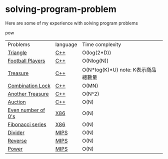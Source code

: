 # solving-program-problem
Here are some of my experience with solving program problems
<table>
   <tr>
     <td>Problems</td>
     <td>language</td>
     <td>Time complexity</td>
   </tr>
   <tr>
      <td><a href="https://github.com/klanonlyman/solving-program-problem-/blob/main/Triangle/Triangle.md">Triangle</a></td>
      <td><a href="https://github.com/klanonlyman/solving-program-problem-/blob/main/Triangle/triangle.cpp">C++</a></td>
      <td>O(log(2*D))</td>
   </tr>
   <tr>
      <td><a href="https://github.com/klanonlyman/solving-program-problem-/blob/main/Football%20Players/Football%20Players.md">Football Players</a></td>
      <td><a href="https://github.com/klanonlyman/solving-program-problem-/blob/main/Football%20Players/football.cpp">C++</a></td>
      <td>O(Nlog(N))</td>
   </tr>
   <tr>
      <td><a href="https://github.com/klanonlyman/solving-program-problem-/blob/main/Treasure/treasure.cpp">Treasure</a></td>
      <td><a href="https://github.com/klanonlyman/solving-program-problem-/blob/main/Treasure/treasure.cpp">C++</a></td>
      <td>O(N*log(K)*U) note: K表示商品總數量</td>
   </tr>
   <tr>
      <td><a href="https://github.com/klanonlyman/solving-program-problem-/blob/main/Combination%20Lock/Combination%20Lock.md">Combination Lock</a></td>
      <td><a href="https://github.com/klanonlyman/solving-program-problem-/blob/main/Combination%20Lock/CombinationLock.cpp">C++</a></td>
      <td>O(MN)</td>
   </tr>
   <tr>
      <td><a href="https://github.com/klanonlyman/solving-program-problem-/blob/main/Another%20Treasure/Another%20Treasure.md">Another Treasure</a></td>
      <td><a href="https://github.com/klanonlyman/solving-program-problem-/blob/main/Another%20Treasure/AnotherTreasure.cpp">C++</a></td>
      <td>O(N^2)</td>
   </tr>
   <tr>
      <td><a href="https://github.com/klanonlyman/solving-program-problem/blob/main/Auction/Auction.md">Auction</a></td>
      <td><a href="https://github.com/klanonlyman/solving-program-problem/blob/main/Auction/auction.cpp">C++</a></td>
      <td>O(N)</td>
   </tr>
   <tr>
      <td><a href="https://github.com/klanonlyman/solving-program-problem/blob/main/Even%20number%20of%200's/even%20number%20of%200's.md">Even number of 0's</a></td>
      <td><a href="https://github.com/klanonlyman/solving-program-problem/blob/main/Even%20number%20of%200's/FSM.txt">X86</a></td>
      <td>O(N)</td>
   </tr>
      <tr>
      <td><a href="https://github.com/klanonlyman/solving-program-problem/blob/main/Fibonacci%20series/Fibonacci%20series.md">Fibonacci series</a></td>
      <td><a href="https://github.com/klanonlyman/solving-program-problem/blob/main/Fibonacci%20series/Fibonacci%20series.txt">X86</a></td>
      <td>O(N)</td>
   </tr>
         <tr>
      <td><a href="https://github.com/klanonlyman/solving-program-problem/blob/main/divider/divider.md">Divider</a></td>
      <td><a href="https://github.com/klanonlyman/solving-program-problem/blob/main/divider/divider.asm">MIPS</a></td>
      <td>O(N)</td>
   </tr>
   <tr>
      <td><a href="https://github.com/klanonlyman/solving-program-problem/blob/main/reversed/reversed.md">Reverse</a></td>
      <td><a href="https://github.com/klanonlyman/solving-program-problem/blob/main/reversed/reverse.asm">MIPS</a></td>
      <td>O(N)</td>
   </tr>
   <tr>pow
      <td><a href="https://github.com/klanonlyman/solving-program-problem/blob/main/power/power.md">Power</a></td>
      <td><a href="https://github.com/klanonlyman/solving-program-problem/blob/main/power/pow.asm">MIPS</a></td>
      <td>O(N)</td>
   </tr>
</table>
